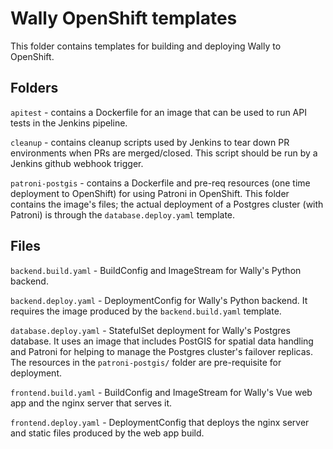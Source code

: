 # Wally OpenShift templates
This folder contains templates for building and deploying Wally to OpenShift.

## Folders

`apitest` - contains a Dockerfile for an image that can be used to run API tests in the Jenkins pipeline.

`cleanup` - contains cleanup scripts used by Jenkins to tear down PR environments when PRs are merged/closed.
This script should be run by a Jenkins github webhook trigger.

`patroni-postgis` - contains a Dockerfile and pre-req resources (one time deployment to OpenShift) for using Patroni
in OpenShift. This folder contains the image's files; the actual deployment of a Postgres cluster (with Patroni)
is through the `database.deploy.yaml` template.

## Files

`backend.build.yaml` - BuildConfig and ImageStream for Wally's Python backend.

`backend.deploy.yaml` - DeploymentConfig for Wally's Python backend.  It requires the image produced by 
the `backend.build.yaml` template.

`database.deploy.yaml` - StatefulSet deployment for Wally's Postgres database.  It uses an image that includes PostGIS
for spatial data handling and Patroni for helping to manage the Postgres cluster's failover replicas. The resources in the
`patroni-postgis/` folder are pre-requisite for deployment.

`frontend.build.yaml` - BuildConfig and ImageStream for Wally's Vue web app and the nginx server that serves it.

`frontend.deploy.yaml` - DeploymentConfig that deploys the nginx server and static files produced by the web app build.
